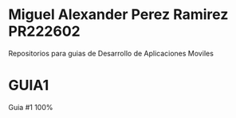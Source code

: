 # Miguel Alexander Perez Ramirez PR222602
  Repositorios para guias de Desarrollo de Aplicaciones Moviles

# GUIA1 
  Guia #1  100%
